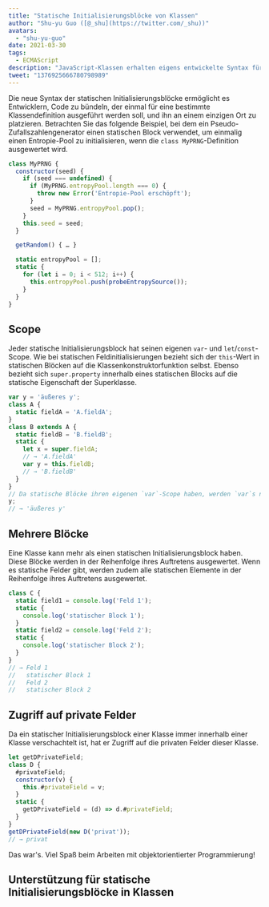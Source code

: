 ```yaml
---
title: "Statische Initialisierungsblöcke von Klassen"
author: "Shu-yu Guo ([@_shu](https://twitter.com/_shu))"
avatars: 
  - "shu-yu-guo"
date: 2021-03-30
tags: 
  - ECMAScript
description: "JavaScript-Klassen erhalten eigens entwickelte Syntax für statische Initialisierung."
tweet: "1376925666780798989"
---
```

Die neue Syntax der statischen Initialisierungsblöcke ermöglicht es Entwicklern, Code zu bündeln, der einmal für eine bestimmte Klassendefinition ausgeführt werden soll, und ihn an einem einzigen Ort zu platzieren. Betrachten Sie das folgende Beispiel, bei dem ein Pseudo-Zufallszahlengenerator einen statischen Block verwendet, um einmalig einen Entropie-Pool zu initialisieren, wenn die `class MyPRNG`-Definition ausgewertet wird.

<!--truncate-->
```js
class MyPRNG {
  constructor(seed) {
    if (seed === undefined) {
      if (MyPRNG.entropyPool.length === 0) {
        throw new Error('Entropie-Pool erschöpft');
      }
      seed = MyPRNG.entropyPool.pop();
    }
    this.seed = seed;
  }

  getRandom() { … }

  static entropyPool = [];
  static {
    for (let i = 0; i < 512; i++) {
      this.entropyPool.push(probeEntropySource());
    }
  }
}
```

## Scope

Jeder statische Initialisierungsblock hat seinen eigenen `var`- und `let`/`const`-Scope. Wie bei statischen Feldinitialisierungen bezieht sich der `this`-Wert in statischen Blöcken auf die Klassenkonstruktorfunktion selbst. Ebenso bezieht sich `super.property` innerhalb eines statischen Blocks auf die statische Eigenschaft der Superklasse.

```js
var y = 'äußeres y';
class A {
  static fieldA = 'A.fieldA';
}
class B extends A {
  static fieldB = 'B.fieldB';
  static {
    let x = super.fieldA;
    // → 'A.fieldA'
    var y = this.fieldB;
    // → 'B.fieldB'
  }
}
// Da statische Blöcke ihren eigenen `var`-Scope haben, werden `var`s nicht gehoben!
y;
// → 'äußeres y'
```

## Mehrere Blöcke

Eine Klasse kann mehr als einen statischen Initialisierungsblock haben. Diese Blöcke werden in der Reihenfolge ihres Auftretens ausgewertet. Wenn es statische Felder gibt, werden zudem alle statischen Elemente in der Reihenfolge ihres Auftretens ausgewertet.

```js
class C {
  static field1 = console.log('Feld 1');
  static {
    console.log('statischer Block 1');
  }
  static field2 = console.log('Feld 2');
  static {
    console.log('statischer Block 2');
  }
}
// → Feld 1
//   statischer Block 1
//   Feld 2
//   statischer Block 2
```

## Zugriff auf private Felder

Da ein statischer Initialisierungsblock einer Klasse immer innerhalb einer Klasse verschachtelt ist, hat er Zugriff auf die privaten Felder dieser Klasse.

```js
let getDPrivateField;
class D {
  #privateField;
  constructor(v) {
    this.#privateField = v;
  }
  static {
    getDPrivateField = (d) => d.#privateField;
  }
}
getDPrivateField(new D('privat'));
// → privat
```

Das war's. Viel Spaß beim Arbeiten mit objektorientierter Programmierung!

## Unterstützung für statische Initialisierungsblöcke in Klassen

<feature-support chrome="91 https://bugs.chromium.org/p/v8/issues/detail?id=11375"
                 firefox="no"
                 safari="no"
                 nodejs="no"
                 babel="yes https://babeljs.io/docs/en/babel-plugin-proposal-class-static-block"></feature-support>
